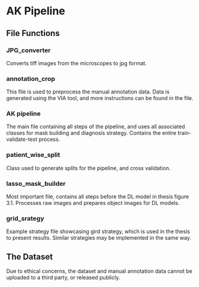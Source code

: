 # AK Pipeline

## File Functions

### JPG_converter

Converts tiff images from the microscopes to jpg format.

### annotation_crop

This file is used to preprocess the manual annotation data. Data is generated using the VIA tool, and more instructions can be found in the file.

### AK pipeline

The main file containing all steps of the pipeline, and uses all associated classes for mask building and diagnosis strategy. Contains the entire train-validate-test process.

### patient_wise_split

Class used to generate splits for the pipeline, and cross validation.

### lasso_mask_builder

Most important file, contains all steps before the DL model in thesis figure 3.1. Processes raw images and prepares object images for DL models.

### grid_srategy

Example strategy file showcasing gird strategy, which is used in the thesis to present results. Similar strategies may be implemented in the same way.

## The Dataset

Due to ethical concerns, the dataset and manual annotation data cannot be uploaded to a third party, or released publicly.
